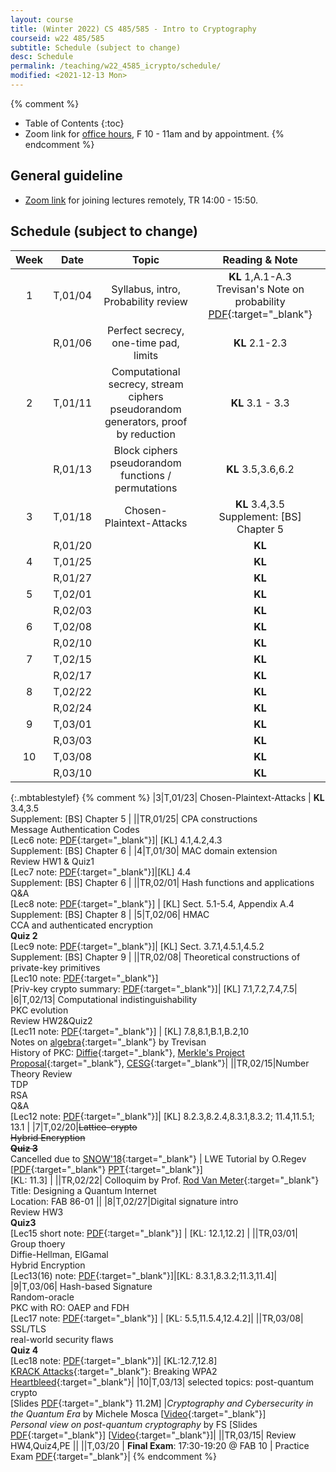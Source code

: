 ```yaml
---
layout: course
title: (Winter 2022) CS 485/585 - Intro to Cryptography
courseid: w22 485/585
subtitle: Schedule (subject to change)
desc: Schedule
permalink: /teaching/w22_4585_icrypto/schedule/
modified: <2021-12-13 Mon> 
---
```


{% comment %}
* Table of Contents
{:toc}
* Zoom link for [office hours](), F 10 - 11am and by appointment.
{% endcomment %}

## General guideline
* [Zoom link]() for joining lectures remotely, TR 14:00 - 15:50. 

## Schedule (subject to change)

| Week | Date  | Topic | Reading & Note |
|:-----:| :---------: |:----------:|:-----:|
|1| T,01/04 | Syllabus, intro, Probability review | **KL** 1,A.1-A.3 <br> Trevisan's Note on probability [PDF](http://theory.stanford.edu/~trevisan/cs276/notesprob.pdf){:target="_blank"} |
||R,01/06 | Perfect secrecy, one-time pad, limits | **KL** 2.1-2.3 |
|2|T,01/11| Computational secrecy, stream ciphers <br> pseudorandom generators, proof by reduction | **KL** 3.1 - 3.3 |
||R,01/13| Block ciphers <br> pseudorandom functions / permutations | **KL** 3.5,3.6,6.2 |
|3|T,01/18| Chosen-Plaintext-Attacks | **KL** 3.4,3.5 <br> Supplement: [BS] Chapter 5 |
||R,01/20 |  | **KL** |
|4|T,01/25 |  | **KL** |
||R,01/27 |  | **KL** |
|5|T,02/01|  | **KL** |
||R,02/03 |  | **KL** |
|6|T,02/08|  | **KL** |
||R,02/10 |  | **KL** |
|7|T,02/15|  | **KL** |
||R,02/17 |  | **KL** |
|8|T,02/22|  | **KL** |
||R,02/24 |  | **KL** |
|9|T,03/01|  | **KL** |
||R,03/03 |  | **KL** |
|10|T,03/08|  | **KL** |
||R,03/10 |  | **KL** |
{:.mbtablestylef}
{% comment %}
|3|T,01/23| Chosen-Plaintext-Attacks | **KL** 3.4,3.5 <br> Supplement: [BS] Chapter 5 |
||TR,01/25| CPA constructions <br> Message Authentication Codes <br> [Lec6 note: [PDF]({{base}}/teaching/w18_4585_icrypto/w18_cs4585_lec6.pdf){:target="_blank"}]| [KL] 4.1,4.2,4.3 <br> Supplement: [BS] Chapter 6 |
|4|T,01/30| MAC domain extension <br> Review HW1 & Quiz1 <br> [Lec7 note: [PDF]({{base}}/teaching/w18_4585_icrypto/w18_cs4585_lec7.pdf){:target="_blank"}]|[KL] 4.4 <br> Supplement: [BS] Chapter 6 |
||TR,02/01| Hash functions and applications <br> Q&A <br> [Lec8 note: [PDF]({{base}}/teaching/w18_4585_icrypto/w18_cs4585_lec8.pdf){:target="_blank"}] | [KL] Sect. 5.1-5.4, Appendix A.4 <br> Supplement: [BS] Chapter 8 |
|5|T,02/06| HMAC <br> CCA and authenticated encryption <br> **Quiz 2** <br> [Lec9 note: [PDF]({{base}}/teaching/w18_4585_icrypto/w18_cs4585_lec9.pdf){:target="_blank"}]| [KL] Sect. 3.7.1,4.5.1,4.5.2 <br> Supplement: [BS] Chapter 9 |
||TR,02/08| Theoretical constructions of private-key primitives <br> [Lec10 note: [PDF]({{base}}/teaching/w18_4585_icrypto/w18_cs4585_lec10.pdf){:target="_blank"}] <br> [Priv-key crypto summary: [PDF]({{base}}/teaching/w18_4585_icrypto/w18_cs4585_privksum.pdf){:target="_blank"}]| [KL] 7.1,7.2,7.4,7.5|
|6|T,02/13| Computational indistinguishability <br> PKC evolution <br> Review HW2&Quiz2 <br> [Lec11 note: [PDF]({{base}}/teaching/w18_4585_icrypto/w18_cs4585_lec11.pdf){:target="_blank"}] | [KL] 7.8,8.1,B.1,B.2,10 <br> Notes on [algebra](https://people.eecs.berkeley.edu/~luca/cs276/notesalgebra.pdf){:target="_blank"} by Trevisan <br> History of PKC: [Diffie](http://cr.yp.to/bib/1988/diffie.pdf){:target="_blank"}, [Merkle's Project Proposal](http://www.merkle.com/1974/){:target="_blank"}, [CESG](http://cryptome.org/jya/ellisdoc.htm){:target="_blank"}|
||TR,02/15|Number Theory Review <br> TDP <br> RSA <br> Q&A <br> [Lec12 note: [PDF]({{base}}/teaching/w18_4585_icrypto/w18_cs4585_lec12.pdf){:target="_blank"}]| [KL] 8.2.3,8.2.4,8.3.1,8.3.2; 11.4,11.5.1; 13.1 |
|7|T,02/20|~~Lattice-crypto~~ <br> ~~Hybrid Encryption~~ <br> ~~**Quiz 3**~~ <br> Cancelled due to [SNOW'18](https://alerts.weather.gov/cap/wwacapget.php?x=OR125A92DAB228.WinterStormWarning.125A92E94E00OR.PQRWSWPQR.d0adae4d2387ca50a4c434fe08957ecb){:target="_blank"} | LWE Tutorial by O.Regev [[PDF](https://cims.nyu.edu/~regev/papers/lwesurvey.pdf){:target="_blank"} [PPT](http://www.cims.nyu.edu/~regev/papers/lwesurvey.ppt){:target="_blank"}] <br> [KL: 11.3] |
||TR,02/22| Colloquim by Prof. [Rod Van Meter](http://web.sfc.keio.ac.jp/~rdv/){:target="_blank"} <br>  Title: Designing a Quantum Internet<br> Location: FAB 86-01 ||
|8|T,02/27|Digital signature intro  <br> Review HW3 <br> **Quiz3** <br> [Lec15 short note: [PDF]({{base}}/teaching/w18_4585_icrypto/w18_cs4585_lec15.pdf){:target="_blank"}] | [KL: 12.1,12.2] |
||TR,03/01| Group thoery <br> Diffie-Hellman, ElGamal <br> Hybrid Encryption <br> [Lec13(16) note: [PDF]({{base}}/teaching/w18_4585_icrypto/w18_cs4585_lec13.pdf){:target="_blank"}]|[KL: 8.3.1,8.3.2;11.3,11.4]|
|9|T,03/06| Hash-based Signature <br> Random-oracle <br> PKC with RO: OAEP and FDH <br> [Lec17 note: [PDF]({{base}}/teaching/w18_4585_icrypto/w18_cs4585_lec17.pdf){:target="_blank"}] | [KL: 5.5,11.5.4,12.4.2]|
||TR,03/08| SSL/TLS <br> real-world security flaws <br> **Quiz 4** <br> [Lec18 note: [PDF]({{base}}/teaching/w18_4585_icrypto/w18_cs4585_lec18.pdf){:target="_blank"}]| [KL:12.7,12.8]<br> [KRACK Attacks](https://www.krackattacks.com/){:target="_blank"}: Breaking WPA2 <br> [Heartbleed](http://heartbleed.com/){:target="_blank"}|
|10|T,03/13| selected topics: post-quantum crypto <br> [Slides [PDF]({{base}}/teaching/w18_4585_icrypto/w18_cs4585_pqc.pdf){:target="_blank"} 11.2M] |_Cryptography and Cybersecurity in the Quantum Era_ by Michele Mosca [[Video](https://www.youtube.com/watch?v=vipU_-QGoOg&feature=youtu.be&list=PLUz_4vZOI0H0nfczvYk2C_UbE_BMs8cpY){:target="_blank"}] <br> _Personal view on post-quantum cryptography_ by FS [Slides [PDF]({{base}}/files/talks/201611_fspqcasia.pdf){:target="_blank"}] [[Video](https://www.youtube.com/watch?v=n39-FOmNh5g){:target="_blank"}]|
||TR,03/15| Review HW4,Quiz4,PE ||
||T,03/20 | **Final Exam**: 17:30-19:20 @ FAB 10 | Practice Exam [PDF]({{base}}/teaching/w18_4585_icrypto/w18_cs4585_pe.pdf){:target="_blank"}|
{% endcomment %}


